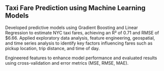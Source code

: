 ## Taxi Fare Prediction using Machine Learning Models
Developed predictive models using Gradient Boosting and Linear Regression to estimate NYC taxi fares, achieving an R² of 0.71 and RMSE of $6.66. Applied exploratory data analysis, feature engineering, geospatial, and time series analysis to identify key factors influencing fares such as pickup location, trip distance, and time of day.

Engineered features to enhance model performance and evaluated results using cross-validation and error metrics (MSE, RMSE, MAE).
